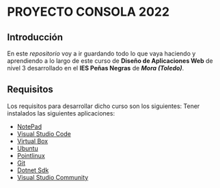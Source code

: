 # **PROYECTO CONSOLA 2022**
 ## Introducción
  En este _repositorio_ voy a ir guardando todo lo que vaya haciendo y aprendiendo a lo largo de este curso de **Diseño de Aplicaciones Web** de nivel 3 desarrollado en el **IES Peñas Negras** de **_Mora (Toledo)_**.

## Requisitos
 Los requisitos para desarrollar dicho curso son los siguientes:
 Tener instalados las siguientes aplicaciones:
 - [NotePad](https://notepad-plus-plus.org/downloads/)
- [Visual Studio Code](https://code.visualstudio.com/download)
- [Virtual Box](https://www.virtualbox.org/wiki/Downloads)
- [Ubuntu](https://www.virtualbox.org/wiki/Downloads)
- [Pointlinux](http://pointlinux.org/download.html?version=3.2&flavour=mate&suite=full&arch=32&direct=true)
- [Git](https://git-scm.com/download/win)
- [Dotnet Sdk](https://dotnet.microsoft.com/en-us/download/dotnet/3.1)
- [Visual Studio Community](https://visualstudio.microsoft.com/es/vs/community/)
